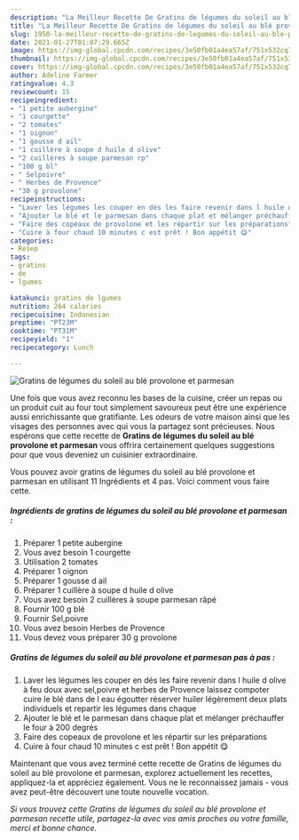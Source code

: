 ```yaml
---
description: "La Meilleur Recette De Gratins de légumes du soleil au blé provolone et parmesan"
title: "La Meilleur Recette De Gratins de légumes du soleil au blé provolone et parmesan"
slug: 1950-la-meilleur-recette-de-gratins-de-legumes-du-soleil-au-ble-provolone-et-parmesan
date: 2021-01-27T01:07:29.665Z
image: https://img-global.cpcdn.com/recipes/3e50fb01a4ea57af/751x532cq70/gratins-de-legumes-du-soleil-au-ble-provolone-et-parmesan-photo-principale-de-la-recette.jpg
thumbnail: https://img-global.cpcdn.com/recipes/3e50fb01a4ea57af/751x532cq70/gratins-de-legumes-du-soleil-au-ble-provolone-et-parmesan-photo-principale-de-la-recette.jpg
cover: https://img-global.cpcdn.com/recipes/3e50fb01a4ea57af/751x532cq70/gratins-de-legumes-du-soleil-au-ble-provolone-et-parmesan-photo-principale-de-la-recette.jpg
author: Adeline Farmer
ratingvalue: 4.3
reviewcount: 15
recipeingredient:
- "1 petite aubergine"
- "1 courgette"
- "2 tomates"
- "1 oignon"
- "1 gousse d ail"
- "1 cuillère à soupe d huile d olive"
- "2 cuillères à soupe parmesan rp"
- "100 g bl"
- " Selpoivre"
- " Herbes de Provence"
- "30 g provolone"
recipeinstructions:
- "Laver les légumes les couper en dés les faire revenir dans l huile d olive à feu doux avec sel,poivre et herbes de Provence laissez compoter cuire le blé dans de l eau égoutter réserver huiler légèrement deux plats individuels et repartir les légumes dans chaque"
- "Ajouter le blé et le parmesan dans chaque plat et mélanger préchauffer le four à 200 degrés"
- "Faire des copeaux de provolone et les répartir sur les préparations"
- "Cuire à four chaud 10 minutes c est prêt ! Bon appétit 😋"
categories:
- Resep
tags:
- gratins
- de
- lgumes

katakunci: gratins de lgumes 
nutrition: 264 calories
recipecuisine: Indonesian
preptime: "PT23M"
cooktime: "PT31M"
recipeyield: "1"
recipecategory: Lunch

---
```



![Gratins de légumes du soleil au blé provolone et parmesan](https://img-global.cpcdn.com/recipes/3e50fb01a4ea57af/751x532cq70/gratins-de-legumes-du-soleil-au-ble-provolone-et-parmesan-photo-principale-de-la-recette.jpg)

Une fois que vous avez reconnu les bases de la cuisine, créer un repas ou un produit cuit au four tout simplement savoureux peut être une expérience aussi enrichissante que gratifiante. Les odeurs de votre maison ainsi que les visages des personnes avec qui vous la partagez sont précieuses. Nous espérons que cette recette de <strong> Gratins de légumes du soleil au blé provolone et parmesan </strong> vous offrira certainement quelques suggestions pour que vous deveniez un cuisinier extraordinaire.

<!--inarticleads1-->

Vous pouvez avoir gratins de légumes du soleil au blé provolone et parmesan en utilisant 11 Ingrédients et 4 pas. Voici comment vous faire cette.

##### Ingrédients de gratins de légumes du soleil au blé provolone et parmesan :

1. Préparer 1 petite aubergine
1. Vous avez besoin 1 courgette
1. Utilisation 2 tomates
1. Préparer 1 oignon
1. Préparer 1 gousse d ail
1. Préparer 1 cuillère à soupe d huile d olive
1. Vous avez besoin 2 cuillères à soupe parmesan râpé
1. Fournir 100 g blé
1. Fournir  Sel,poivre
1. Vous avez besoin  Herbes de Provence
1. Vous devez vous préparer 30 g provolone




<!--inarticleads2-->

##### Gratins de légumes du soleil au blé provolone et parmesan pas à pas :

1. Laver les légumes les couper en dés les faire revenir dans l huile d olive à feu doux avec sel,poivre et herbes de Provence laissez compoter cuire le blé dans de l eau égoutter réserver huiler légèrement deux plats individuels et repartir les légumes dans chaque
1. Ajouter le blé et le parmesan dans chaque plat et mélanger préchauffer le four à 200 degrés
1. Faire des copeaux de provolone et les répartir sur les préparations
1. Cuire à four chaud 10 minutes c est prêt ! Bon appétit 😋




<!--inarticleads1-->

<p>
Maintenant que vous avez terminé cette recette de Gratins de légumes du soleil au blé provolone et parmesan, explorez actuellement les recettes, appliquez-la et appréciez également. Vous ne le reconnaissez jamais - vous avez peut-être découvert une toute nouvelle vocation.
</p>

<p>
<i>Si vous trouvez cette Gratins de légumes du soleil au blé provolone et parmesan recette utile, partagez-la avec vos amis proches ou votre famille, merci et bonne chance.</i>
</p>
